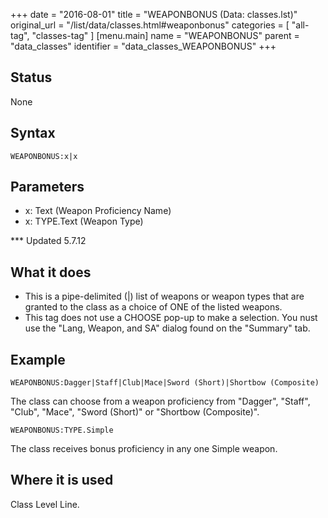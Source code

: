 +++
date = "2016-08-01"
title = "WEAPONBONUS (Data: classes.lst)"
original_url = "/list/data/classes.html#weaponbonus"
categories = [ "all-tag", "classes-tag" ]
[menu.main]
    name = "WEAPONBONUS"
    parent = "data_classes"
    identifier = "data_classes_WEAPONBONUS"
+++

## Status

None

## Syntax

`WEAPONBONUS:x|x`

## Parameters

-   x: Text (Weapon Proficiency Name)
-   x: TYPE.Text (Weapon Type)



<span id="weaponbonus"></span> \*\*\* Updated 5.7.12

What it does
------------

-   This is a pipe-delimited (|) list of weapons or weapon types that
    are granted to the class as a choice of ONE of the listed weapons.
-   This tag does not use a CHOOSE pop-up to make a selection. You nust
    use the "Lang, Weapon, and SA" dialog found on the "Summary" tab.

Example
-------

`WEAPONBONUS:Dagger|Staff|Club|Mace|Sword (Short)|Shortbow (Composite)`

The class can choose from a weapon proficiency from "Dagger", "Staff",
"Club", "Mace", "Sword (Short)" or "Shortbow (Composite)".

`WEAPONBONUS:TYPE.Simple`

The class receives bonus proficiency in any one Simple weapon.

Where it is used
----------------

Class Level Line.

